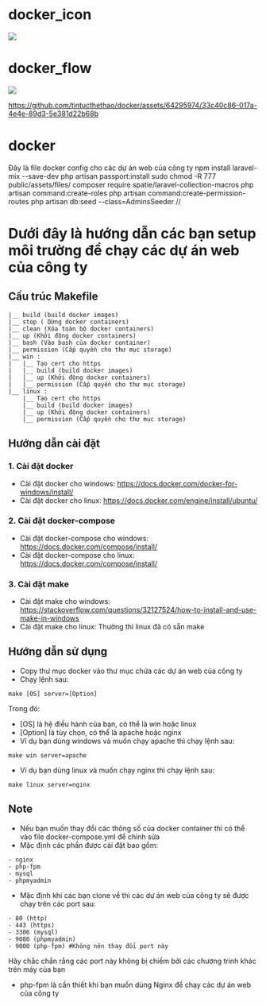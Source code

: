 # docker_icon
![](https://github.com/tintucthethao/docker/blob/master/docker_icon.jpg)
# docker_flow
![](https://github.com/tintucthethao/docker/blob/master/docker_flow.png)



https://github.com/tintucthethao/docker/assets/64295974/33c40c86-017a-4e4e-89d3-5e381d22b68b


# docker
Đây là file docker config cho các dự án web của công ty
npm install laravel-mix --save-dev
php artisan passport:install
sudo chmod -R 777 public/assets/files/
composer require spatie/laravel-collection-macros
php artisan command:create-roles
php artisan command:create-permission-routes
php artisan db:seed --class=AdminsSeeder
//

# Dưới đây là hướng dẫn các bạn setup môi trường để chạy các dự án web của công ty
## Cấu trúc Makefile
```
|__ build (build docker images)
|__ stop ( Dừng docker containers)
|__ clean (Xóa toàn bộ docker containers)
|__ up (Khởi động docker containers)
|__ bash (Vào bash của docker container)
|__ permission (Cấp quyền cho thư mục storage)
|__ win :
|   |__ Tạo cert cho https
|   |__ build (build docker images)
|   |__ up (Khởi động docker containers)
|   |__ permission (Cấp quyền cho thư mục storage)
|__ linux :
    |__ Tạo cert cho https
    |__ build (build docker images)
    |__ up (Khởi động docker containers)
    |__ permission (Cấp quyền cho thư mục storage)
```
## Hướng dẫn cài đặt
### 1. Cài đặt docker
- Cài đặt docker cho windows: https://docs.docker.com/docker-for-windows/install/
- Cài đặt docker cho linux: https://docs.docker.com/engine/install/ubuntu/
### 2. Cài đặt docker-compose
- Cài đặt docker-compose cho windows: https://docs.docker.com/compose/install/
- Cài đặt docker-compose cho linux: https://docs.docker.com/compose/install/
### 3. Cài đặt make
- Cài đặt make cho windows: https://stackoverflow.com/questions/32127524/how-to-install-and-use-make-in-windows
- Cài đặt make cho linux: Thường thì linux đã có sẵn make

## Hướng dẫn sử dụng
- Copy thư mục docker vào thư mục chứa các dự án web của công ty
- Chạy lệnh sau:
```
make [OS] server=[Option]
```
Trong đó:
- [OS] là hệ điều hành của bạn, có thể là win hoặc linux
- [Option] là tùy chọn, có thể là apache hoặc nginx
- Ví dụ bạn dùng windows và muốn chạy apache thì chạy lệnh sau:
```
make win server=apache
```
- Ví dụ bạn dùng linux và muốn chạy nginx thì chạy lệnh sau:
```
make linux server=nginx
```

## Note
- Nếu bạn muốn thay đổi các thông số của docker container thì có thể vào file docker-compose.yml để chỉnh sửa
- Mặc định các phần được cài đặt bao gồm:
```
- nginx
- php-fpm
- mysql
- phpmyadmin
```
- Mặc định khi các bạn clone về thì các dự án web của công ty sẽ được chạy trên các port sau:
```
- 80 (http)
- 443 (https)
- 3306 (mysql)
- 9080 (phpmyadmin)
- 9000 (php-fpm) #Không nên thay đổi port này
```
Hãy chắc chắn rằng các port này không bị chiếm bởi các chương trình khác trên máy của bạn
- php-fpm là cần thiết khi bạn muốn dùng Nginx để chạy các dự án web của công ty
